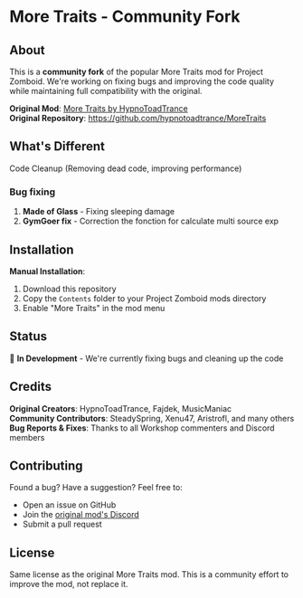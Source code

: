 # More Traits - Community Fork

## About

This is a **community fork** of the popular More Traits mod for Project Zomboid. We're working on fixing bugs and improving the code quality while maintaining full compatibility with the original.

**Original Mod**: [More Traits by HypnoToadTrance](https://steamcommunity.com/sharedfiles/filedetails/?id=1299328280)  
**Original Repository**: https://github.com/hypnotoadtrance/MoreTraits

## What's Different

Code Cleanup (Removing dead  code, improving performance)

### Bug fixing
1. **Made of Glass** - Fixing sleeping damage 
2. **GymGoer fix** - Correction the fonction for calculate multi source exp

## Installation

**Manual Installation**:
1. Download this repository
2. Copy the `Contents` folder to your Project Zomboid mods directory
3. Enable "More Traits" in the mod menu

## Status

🔧 **In Development** - We're currently fixing bugs and cleaning up the code  

## Credits

**Original Creators**: HypnoToadTrance, Fajdek, MusicManiac  
**Community Contributors**: SteadySpring, Xenu47, Aristrofl, and many others  
**Bug Reports & Fixes**: Thanks to all Workshop commenters and Discord members

## Contributing

Found a bug? Have a suggestion? Feel free to:
- Open an issue on GitHub
- Join the [original mod's Discord](https://discord.gg/6Czm3uqn4z)
- Submit a pull request

## License

Same license as the original More Traits mod. This is a community effort to improve the mod, not replace it.
